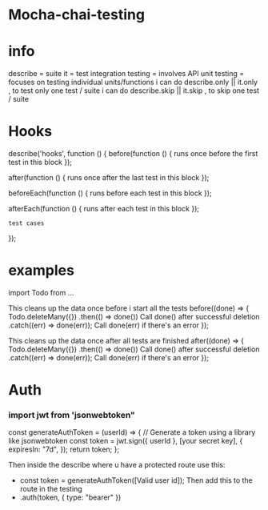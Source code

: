 # Mocha-chai-testing

# info

describe = suite
it = test
integration testing = involves API
unit testing = focuses on testing individual units/functions
i can do describe.only || it.only , to test only one test / suite
i can do describe.skip || it.skip , to skip one test / suite

# Hooks

describe('hooks', function () {
before(function () {
runs once before the first test in this block
});

after(function () {
runs once after the last test in this block
});

beforeEach(function () {
runs before each test in this block
});

afterEach(function () {
runs after each test in this block
});

    test cases

});

# examples

import Todo from ...

This cleans up the data once before i start all the tests
before((done) => {
Todo.deleteMany({})
.then(() => done()) Call done() after successful deletion
.catch((err) => done(err)); Call done(err) if there's an error
});

This cleans up the data once after all tests are finished
after((done) => {
Todo.deleteMany({})
.then(() => done()) Call done() after successful deletion
.catch((err) => done(err)); Call done(err) if there's an error
});

# Auth

### import jwt from 'jsonwebtoken"

const generateAuthToken = (userId) => {
// Generate a token using a library like jsonwebtoken
const token = jwt.sign({ userId }, [your secret key], {
expiresIn: "7d",
});
return token;
};

Then inside the describe where u have a protected route use this:

- const token = generateAuthToken([Valid user id]);
  Then add this to the route in the testing
- .auth(token, { type: "bearer" })
